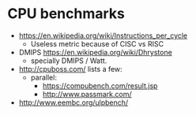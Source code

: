 # CPU benchmarks

-   <https://en.wikipedia.org/wiki/Instructions_per_cycle>
    - Useless metric because of CISC vs RISC
-   DMIPS <https://en.wikipedia.org/wiki/Dhrystone>
    - specially DMIPS / Watt.
-   <http://cpuboss.com/> lists a few:
    - parallel:
        - <https://compubench.com/result.jsp>
        - <http://www.passmark.com/>
-   <http://www.eembc.org/ulpbench/>
